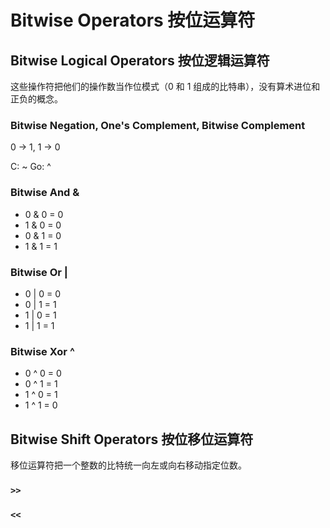 # Bitwise Operators 按位运算符

## Bitwise Logical Operators 按位逻辑运算符

这些操作符把他们的操作数当作位模式（0 和 1 组成的比特串），没有算术进位和正负的概念。

### Bitwise Negation, One's Complement, Bitwise Complement

0 -> 1, 1 -> 0

C: ~
Go: ^

### Bitwise And &

* 0 & 0 = 0
* 1 & 0 = 0
* 0 & 1 = 0
* 1 & 1 = 1

### Bitwise Or |

* 0 | 0 = 0
* 0 | 1 = 1
* 1 | 0 = 1
* 1 | 1 = 1

### Bitwise Xor ^

* 0 ^ 0 = 0
* 0 ^ 1 = 1
* 1 ^ 0 = 1
* 1 ^ 1 = 0

## Bitwise Shift Operators 按位移位运算符

移位运算符把一个整数的比特统一向左或向右移动指定位数。

### `>>`

### `<<`